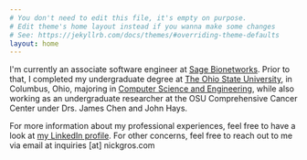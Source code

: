 ```yaml
---
# You don't need to edit this file, it's empty on purpose.
# Edit theme's home layout instead if you wanna make some changes
# See: https://jekyllrb.com/docs/themes/#overriding-theme-defaults
layout: home
---
```

I'm currently an associate software engineer at [Sage Bionetworks](http://sagebionetworks.org). Prior to that, I completed my undergraduate degree at [The Ohio State University](https://osu.edu/), in Columbus, Ohio, majoring in [Computer Science and Engineering](https://cse.osu.edu), while also working as an undergraduate researcher at the OSU Comprehensive Cancer Center under Drs. James Chen and John Hays.

For more information about my professional experiences, feel free to have a look at [my LinkedIn profile](https://www.linkedin.com/in/nicholas-grosenbacher-227b93113/). For other concerns, feel free to reach out to me via email at inquiries \[at\] nickgros.com

